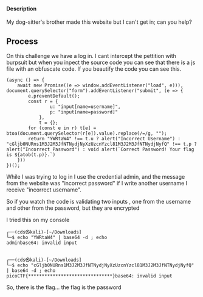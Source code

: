 #### Description

My dog-sitter's brother made this website but I can't get in; can you help?

## Process ##


On this challenge we have a log in. I cant intercept the pettition with burpsuit but when you inpect the source code you can see that there is a js file with an obfuscate code. If you beautify the code you can see this.

```
(async () => {
    await new Promise((e => window.addEventListener("load", e))), document.querySelector("form").addEventListener("submit", (e => {
        e.preventDefault();
        const r = {
                u: "input[name=username]",
                p: "input[name=password]"
            },
            t = {};
        for (const e in r) t[e] = btoa(document.querySelector(r[e]).value).replace(/=/g, "");
        return "YWRtaW4" !== t.u ? alert("Incorrect Username") : "cGljb0NURns1M3J2M3JfNTNydjNyXzUzcnYzcl81M3J2M3JfNTNydjNyfQ" !== t.p ? alert("Incorrect Password") : void alert(`Correct Password! Your flag is ${atob(t.p)}.`)
    }))
})();
```

While I was trying to log in I use the credential admin, and the message from the website was "incorrect password" if I write another username I receive "incorrect username".

So if you watch the code is validating two inputs , one from the username and other from the password, but they are encrypted 

I tried this on my console
```
┌──(cds㉿kali)-[~/Downloads]
└─$ echo "YWRtaW4" | base64 -d ; echo
adminbase64: invalid input

                                                                                                                                                                      
┌──(cds㉿kali)-[~/Downloads]
└─$ echo "cGljb0NURns1M3J2M3JfNTNydjNyXzUzcnYzcl81M3J2M3JfNTNydjNyfQ" | base64 -d ; echo
picoCTF{*******************************}base64: invalid input

```

So, there is the flag... the flag is the password